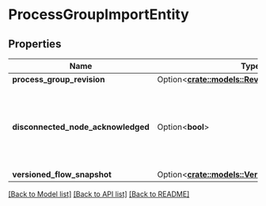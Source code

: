 # ProcessGroupImportEntity

## Properties

Name | Type | Description | Notes
------------ | ------------- | ------------- | -------------
**process_group_revision** | Option<[**crate::models::RevisionDto**](RevisionDTO.md)> |  | [optional]
**disconnected_node_acknowledged** | Option<**bool**> | Acknowledges that this node is disconnected to allow for mutable requests to proceed. | [optional]
**versioned_flow_snapshot** | Option<[**crate::models::VersionedFlowSnapshot**](VersionedFlowSnapshot.md)> |  | [optional]

[[Back to Model list]](../README.md#documentation-for-models) [[Back to API list]](../README.md#documentation-for-api-endpoints) [[Back to README]](../README.md)


